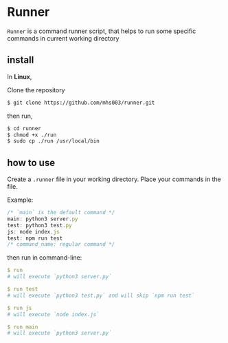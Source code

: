 Runner
======

`Runner` is a command runner script, that helps to run some specific commands in current working directory 

## install

In **Linux**,

Clone the repository
```bash
$ git clone https://github.com/mhs003/runner.git
```

then run,
```bash
$ cd runner
$ chmod +x ./run
$ sudo cp ./run /usr/local/bin
```

## how to use

Create a `.runner` file in your working directory. Place your commands in the file.

Example:

```js
/* `main` is the default command */
main: python3 server.py
test: python3 test.py
js: node index.js
test: npm run test
/* command_name: regular command */
```

then run in command-line:

```yaml
$ run
# will execute `python3 server.py`

$ run test
# will execute `python3 test.py` and will skip `npm run test`

$ run js
# will execute `node index.js`

$ run main
# will execute `python3 server.py`
```
